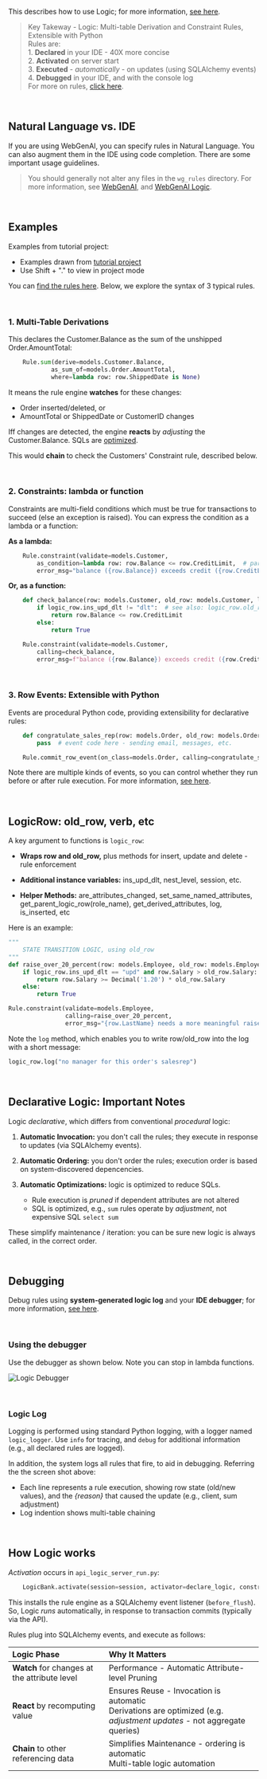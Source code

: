 This describes how to use Logic; for more information, [see here](https://apilogicserver.github.io/Docs/Logic-Why).

> Key Takeway -  Logic: Multi-table Derivation and Constraint Rules, Extensible with Python 
<br>Rules are:
<br>1. **Declared** in your IDE - 40X more concise
<br>2. **Activated** on server start
<br>3. **Executed** - *automatically* -  on updates (using SQLAlchemy events)
<br>4. **Debugged** in your IDE, and with the console log
<br>For more on rules, [click here](https://apilogicserver.github.io/Docs/Logic-Why/).

&nbsp;

## Natural Language vs. IDE

If you are using WebGenAI, you can specify rules in Natural Language. You can also augment them in the IDE using code completion.  There are some important usage guidelines.  

> You should generally not alter any files in the `wg_rules` directory.  For more information, see [WebGenAI](https://apilogicserver.github.io/Docs/WebGenAI/), and [WebGenAI Logic](https://apilogicserver.github.io/Docs/WebGenAI-CLI.md#natural-language-logic).

&nbsp;

## Examples      
Examples from tutorial project:
* Examples drawn from [tutorial project](https://github.com/ApiLogicServer/demo/blob/main/logic/declare_logic.py)
* Use Shift + "." to view in project mode

You can [find the rules here](https://apilogicserver.github.io/Docs/Logic).  Below, we explore the syntax of 3 typical rules.

&nbsp;

### 1. Multi-Table Derivations

This declares the Customer.Balance as the sum of the unshipped Order.AmountTotal:

```python
    Rule.sum(derive=models.Customer.Balance,
            as_sum_of=models.Order.AmountTotal,
            where=lambda row: row.ShippedDate is None)
```
It means the rule engine **watches** for these changes:
* Order inserted/deleted, or
* AmountTotal or ShippedDate or CustomerID changes

Iff changes are detected, the engine **reacts** by *adjusting* the Customer.Balance.  SQLs are [optimized](#declarative-logic-important-notes).

This would **chain** to check the Customers' Constraint rule, described below.

&nbsp;

### 2. Constraints: lambda or function

Constraints are multi-field conditions which must be true for transactions to succeed (else an exception is raised).  You can express the condition as a lambda or a function:

**As a lambda:**
```python
    Rule.constraint(validate=models.Customer,
        as_condition=lambda row: row.Balance <= row.CreditLimit,  # parent references are supported
        error_msg="balance ({row.Balance}) exceeds credit ({row.CreditLimit})")
```

**Or, as a function:**
```python
    def check_balance(row: models.Customer, old_row: models.Customer, logic_row: LogicRow):
        if logic_row.ins_upd_dlt != "dlt":  # see also: logic_row.old_row
            return row.Balance <= row.CreditLimit
        else:
            return True

    Rule.constraint(validate=models.Customer,
        calling=check_balance,
        error_msg=f"balance ({row.Balance}) exceeds credit ({row.CreditLimit})")
```

&nbsp;

### 3. Row Events: Extensible with Python

Events are procedural Python code, providing extensibility for declarative rules:
```python
    def congratulate_sales_rep(row: models.Order, old_row: models.Order, logic_row: LogicRow):
        pass  # event code here - sending email, messages, etc.

    Rule.commit_row_event(on_class=models.Order, calling=congratulate_sales_rep)
```
Note there are multiple kinds of events, so you can control whether they run before or after rule execution.  For more information, [see here](https://apilogicserver.github.io/Docs/Logic-Type-Constraint).

&nbsp;

## LogicRow: old_row, verb, etc

A key argument to functions is `logic_row`:

* **Wraps row and old_row,** plus methods for insert, update and delete - rule enforcement

* **Additional instance variables:** ins_upd_dlt, nest_level, session, etc.

* **Helper Methods:** are_attributes_changed, set_same_named_attributes, get_parent_logic_row(role_name), get_derived_attributes, log, is_inserted, etc

Here is an example:

```python
"""
    STATE TRANSITION LOGIC, using old_row
"""
def raise_over_20_percent(row: models.Employee, old_row: models.Employee, logic_row: LogicRow):
    if logic_row.ins_upd_dlt == "upd" and row.Salary > old_row.Salary:
        return row.Salary >= Decimal('1.20') * old_row.Salary
    else:
        return True

Rule.constraint(validate=models.Employee,
                calling=raise_over_20_percent,
                error_msg="{row.LastName} needs a more meaningful raise")
```

Note the `log` method, which enables you to write row/old_row into the log with a short message:

```python
logic_row.log("no manager for this order's salesrep")
```

&nbsp;

## Declarative Logic: Important Notes

Logic *declarative*, which differs from conventional *procedural* logic:

1. **Automatic Invocation:** you don't call the rules; they execute in response to updates (via SQLAlchemy events).

2. **Automatic Ordering:** you don't order the rules; execution order is based on system-discovered depencencies.

3. **Automatic Optimizations:** logic is optimized to reduce SQLs.

    * Rule execution is *pruned* if dependent attributes are not altered
    * SQL is optimized, e.g., `sum` rules operate by *adjustment*, not expensive SQL `select sum`

These simplify maintenance / iteration: you can be sure new logic is always called, in the correct order.

&nbsp;

## Debugging

Debug rules using **system-generated logic log** and your **IDE debugger**; for more information, [see here](https://apilogicserver.github.io/Docs/Logic-Use).

&nbsp;

### Using the debugger

Use the debugger as shown below.  Note you can stop in lambda functions.

![Logic Debugger](https://apilogicserver.github.io/Docs/images/logic/logic-debug.png)

&nbsp;

### Logic Log

Logging is performed using standard Python logging, with a logger named `logic_logger`.  Use `info` for tracing, and `debug` for additional information (e.g., all declared rules are logged).

In addition, the system logs all rules that fire, to aid in debugging.  Referring the the screen shot above:

*   Each line represents a rule execution, showing row state (old/new values), and the _{reason}_ that caused the update (e.g., client, sum adjustment)
*   Log indention shows multi-table chaining

&nbsp;

## How Logic works

*Activation* occurs in `api_logic_server_run.py`:
```python
    LogicBank.activate(session=session, activator=declare_logic, constraint_event=constraint_handler)
```

This installs the rule engine as a SQLAlchemy event listener (`before_flush`).  So, Logic *runs* automatically, in response to transaction commits (typically via the API).

Rules plug into SQLAlchemy events, and execute as follows:

| Logic Phase | Why It Matters |
|:-----------------------------|:---------------------|
| **Watch** for changes at the attribute level | Performance - Automatic Attribute-level Pruning |
| **React** by recomputing value | Ensures Reuse - Invocation is automatic<br>Derivations are optimized (e.g. *adjustment updates* - not aggregate queries) |
| **Chain** to other referencing data | Simplifies Maintenance - ordering is automatic<br>Multi-table logic automation |
